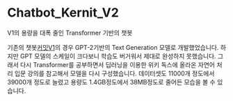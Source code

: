# Chatbot_Kernit_V2
V1의 용량을 대폭 줄인 Transformer 기반의 챗봇

기존의 챗봇[커밋V1](https://github.com/ParkEunHyeok/Chatbot_Kermit)의 경우 GPT-2기반의 Text Generation 모델로 개발했었습니다.
하지만 GPT 모델의 스케일이 크다보니 학습도 버거워서 제대로 완성하지 못했습니다.
그래서 다시 Transformer를 공부하면서 딥러닝을 이용한 위키 독스에 올라온 자연어 처리 입문 강의를 참고해서 모델을 다시 구성했습니다.
데이터셋도 11000개 정도에서 39000개 정도로 늘렸고 용량도 1.4GB정도에서 38MB정도로 줄어든 모습을 볼 수 있습니다.
